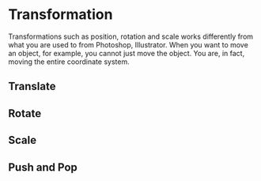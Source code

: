 # Transformation

Transformations such as position, rotation and scale works differently from what you are used to from Photoshop, Illustrator. When you want to move an object, for example, you cannot just move the object. You are, in fact, moving the entire coordinate system.


## Translate


## Rotate


## Scale


## Push and Pop
